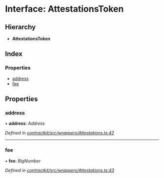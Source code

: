# Interface: AttestationsToken

## Hierarchy

* **AttestationsToken**

## Index

### Properties

* [address](_wrappers_attestations_.attestationstoken.md#address)
* [fee](_wrappers_attestations_.attestationstoken.md#fee)

## Properties

###  address

• **address**: *Address*

*Defined in [contractkit/src/wrappers/Attestations.ts:42](https://github.com/medhak1/celo-monorepo/blob/master/packages/sdk/contractkit/src/wrappers/Attestations.ts#L42)*

___

###  fee

• **fee**: *BigNumber*

*Defined in [contractkit/src/wrappers/Attestations.ts:43](https://github.com/medhak1/celo-monorepo/blob/master/packages/sdk/contractkit/src/wrappers/Attestations.ts#L43)*
